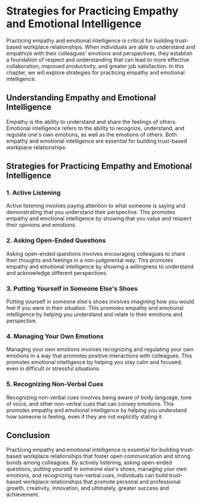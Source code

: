 Strategies for Practicing Empathy and Emotional Intelligence
======================================================================================================================

Practicing empathy and emotional intelligence is critical for building trust-based workplace relationships. When individuals are able to understand and empathize with their colleagues' emotions and perspectives, they establish a foundation of respect and understanding that can lead to more effective collaboration, improved productivity, and greater job satisfaction. In this chapter, we will explore strategies for practicing empathy and emotional intelligence.

Understanding Empathy and Emotional Intelligence
------------------------------------------------

Empathy is the ability to understand and share the feelings of others. Emotional intelligence refers to the ability to recognize, understand, and regulate one's own emotions, as well as the emotions of others. Both empathy and emotional intelligence are essential for building trust-based workplace relationships.

Strategies for Practicing Empathy and Emotional Intelligence
------------------------------------------------------------

### 1. Active Listening

Active listening involves paying attention to what someone is saying and demonstrating that you understand their perspective. This promotes empathy and emotional intelligence by showing that you value and respect their opinions and emotions.

### 2. Asking Open-Ended Questions

Asking open-ended questions involves encouraging colleagues to share their thoughts and feelings in a non-judgmental way. This promotes empathy and emotional intelligence by showing a willingness to understand and acknowledge different perspectives.

### 3. Putting Yourself in Someone Else's Shoes

Putting yourself in someone else's shoes involves imagining how you would feel if you were in their situation. This promotes empathy and emotional intelligence by helping you understand and relate to their emotions and perspective.

### 4. Managing Your Own Emotions

Managing your own emotions involves recognizing and regulating your own emotions in a way that promotes positive interactions with colleagues. This promotes emotional intelligence by helping you stay calm and focused, even in difficult or stressful situations.

### 5. Recognizing Non-Verbal Cues

Recognizing non-verbal cues involves being aware of body language, tone of voice, and other non-verbal cues that can convey emotions. This promotes empathy and emotional intelligence by helping you understand how someone is feeling, even if they are not explicitly stating it.

Conclusion
----------

Practicing empathy and emotional intelligence is essential for building trust-based workplace relationships that foster open communication and strong bonds among colleagues. By actively listening, asking open-ended questions, putting yourself in someone else's shoes, managing your own emotions, and recognizing non-verbal cues, individuals can build trust-based workplace relationships that promote personal and professional growth, creativity, innovation, and ultimately, greater success and achievement.
